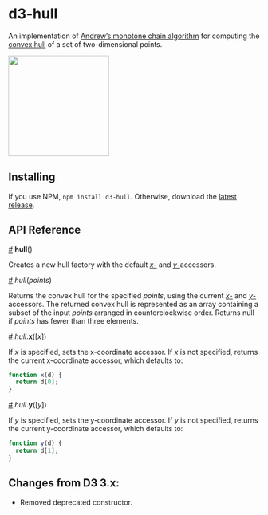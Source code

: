 # d3-hull

An implementation of [Andrew’s monotone chain algorithm](http://en.wikibooks.org/wiki/Algorithm_Implementation/Geometry/Convex_hull/Monotone_chain) for computing the [convex hull](https://en.wikipedia.org/wiki/Convex_hull) of a set of two-dimensional points.

<a href="http://bl.ocks.org/mbostock/4341699"><img src="http://bl.ocks.org/mbostock/raw/4341699/thumbnail.png" width="202"></a>

## Installing

If you use NPM, `npm install d3-hull`. Otherwise, download the [latest release](https://github.com/d3/d3-hull/releases/latest).

## API Reference

<a name="hull" href="#hull">#</a> <b>hull</b>()

Creates a new hull factory with the default [*x*-](#hull_x) and [*y*-](#hull_y)accessors.

<a name="_hull" href="#_hull">#</a> <i>hull</i>(<i>points</i>)

Returns the convex hull for the specified *points*, using the current [*x*-](#hull_x) and [*y*-](#hull_y)accessors. The returned convex hull is represented as an array containing a subset of the input *points* arranged in counterclockwise order. Returns null if *points* has fewer than three elements.

<a name="x" href="#x">#</a> <i>hull</i>.<b>x</b>([<i>x</i>])

If *x* is specified, sets the x-coordinate accessor. If *x* is not specified, returns the current x-coordinate accessor, which defaults to:

```js
function x(d) {
  return d[0];
}
```

<a name="y" href="#y">#</a> <i>hull</i>.<b>y</b>([<i>y</i>])

If *y* is specified, sets the y-coordinate accessor. If *y* is not specified, returns the current y-coordinate accessor, which defaults to:

```js
function y(d) {
  return d[1];
}
```

## Changes from D3 3.x:

* Removed deprecated constructor.
